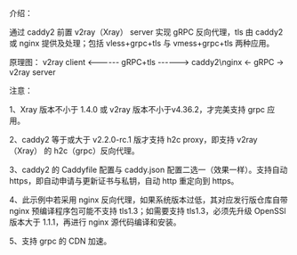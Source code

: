 介绍：

通过 caddy2 前置 v2ray（Xray） server 实现 gRPC 反向代理，tls 由 caddy2 或 nginx 提供及处理；包括 vless+grpc+tls 与 vmess+grpc+tls 两种应用。

原理图： v2ray client <------ gRPC+tls ------> caddy2\nginx <- gRPC -> v2ray server

注意：

1、Xray 版本不小于 1.4.0 或 v2ray 版本不小于v4.36.2，才完美支持 grpc 应用。

2、caddy2 等于或大于 v2.2.0-rc.1 版才支持 h2c proxy，即支持 v2ray（Xray） 的 h2c（grpc）反向代理。

3、caddy2 的 Caddyfile 配置与 caddy.json 配置二选一（效果一样）。支持自动 https，即自动申请与更新证书与私钥，自动 http 重定向到 https。

4、此示例中若采用 nginx 反向代理，如果系统版本过低，其对应发行版仓库自带 nginx 预编译程序包可能不支持 tls1.3；如需要支持 tls1.3，必须先升级 OpenSSl 版本大于 1.1.1，再进行 nginx 源代码编译和安装。

5、支持 grpc 的 CDN 加速。
